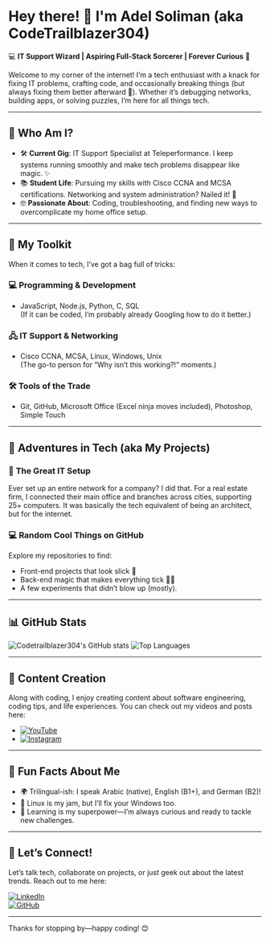 # Hey there! 👋 I'm Adel Soliman (aka CodeTrailblazer304)

💻 **IT Support Wizard | Aspiring Full-Stack Sorcerer | Forever Curious** 🌟

Welcome to my corner of the internet! I’m a tech enthusiast with a knack for fixing IT problems, crafting code, and occasionally breaking things (but always fixing them better afterward 🚀). Whether it’s debugging networks, building apps, or solving puzzles, I’m here for all things tech.

---

## 🧐 Who Am I?

- 🛠 **Current Gig**: IT Support Specialist at Teleperformance. I keep systems running smoothly and make tech problems disappear like magic. ✨
- 📚 **Student Life**: Pursuing my skills with Cisco CCNA and MCSA certifications. Networking and system administration? Nailed it! 💪
- 🤓 **Passionate About**: Coding, troubleshooting, and finding new ways to overcomplicate my home office setup. 

---

## 🔧 My Toolkit
When it comes to tech, I’ve got a bag full of tricks:

### 💻 **Programming & Development**
- JavaScript, Node.js, Python, C, SQL  
(If it can be coded, I’m probably already Googling how to do it better.)

### 🖧 **IT Support & Networking**
- Cisco CCNA, MCSA, Linux, Windows, Unix  
(The go-to person for “Why isn’t this working?!” moments.)

### 🛠 **Tools of the Trade**
- Git, GitHub, Microsoft Office (Excel ninja moves included), Photoshop, Simple Touch  

---

## 🚀 Adventures in Tech (aka My Projects)

### 🔌 **The Great IT Setup**
Ever set up an entire network for a company? I did that. For a real estate firm, I connected their main office and branches across cities, supporting 25+ computers. It was basically the tech equivalent of being an architect, but for the internet.

### 💻 **Random Cool Things on GitHub**
Explore my repositories to find:
- Front-end projects that look slick 🎨
- Back-end magic that makes everything tick 🧙‍♂️
- A few experiments that didn’t blow up (mostly).

---
## 📊 GitHub Stats

![Codetrailblazer304's GitHub stats](https://github-readme-stats.vercel.app/api?username=codetrailblazer304&show_icons=true&theme=radical)
![Top Languages](https://github-readme-stats.vercel.app/api/top-langs/?username=codetrailblazer304&layout=compact&theme=radical)

---
## 🎥 Content Creation

Along with coding, I enjoy creating content about software engineering, coding tips, and life experiences. You can check out my videos and posts here:

- [![YouTube](https://img.shields.io/badge/YouTube-%23FF0000.svg?style=flat&logo=youtube&logoColor=white)](https://youtube.com/CodeTrailblazer) 
- [![Instagram](https://img.shields.io/badge/Instagram-E4405F?style=flat&logo=instagram&logoColor=white)](https://instagram.com/solimanadel304)

---
## 🌟 Fun Facts About Me
- 🌍 Trilingual-ish: I speak Arabic (native), English (B1+), and German (B2)!  
- 🐧 Linux is my jam, but I’ll fix your Windows too.  
- 🚀 Learning is my superpower—I’m always curious and ready to tackle new challenges.  

---

## 🤝 Let’s Connect!

Let’s talk tech, collaborate on projects, or just geek out about the latest trends. Reach out to me here:

[![LinkedIn](https://img.shields.io/badge/LinkedIn-Adel%20Soliman-blue)](https://www.linkedin.com/in/adel-soliman-40144425a/)  
[![GitHub](https://img.shields.io/badge/GitHub-CodeTrailblazer304-black)](https://github.com/CodeTrailblazer304)  

---

Thanks for stopping by—happy coding! 😊
